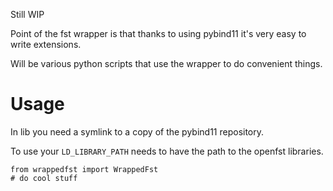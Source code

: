 Still WIP

Point of the fst wrapper is that thanks to using pybind11 it's very easy to write extensions.

Will be various python scripts that use the wrapper to do convenient things.

# Usage

In lib you need a symlink to a copy of the pybind11 repository.

To use your `LD_LIBRARY_PATH` needs to have the path to the openfst libraries.

```
from wrappedfst import WrappedFst
# do cool stuff
```
